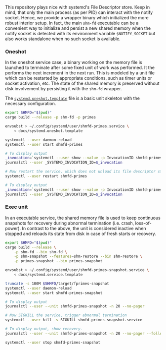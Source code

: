 This repository plays nice with systemd's File Descriptor store. Keep in mind,
that only the main process (as per PID) can interact with the notify socket.
Hence, we provide a wrapper binary which initialized the more robust interior
setup. In fact, the main `shm-fd` executable can be a convenient way to
initialize and persist a new shared memory when the notify socket is detected
with its environment variable `$NOTIFY_SOCKET` but also works standalone when
no such socket is available.

### Oneshot

In the oneshot service case, a binary working on the memory file is launched to
terminate after some fixed unit of work was performed. It the performs the next
increment in the next run. This is modeled by a unit file which can be
restarted by appropriate conditions, such as timer units or socket activation,
etc. The state of the shared memory is preserved without disk involvement by
persisting it with the `shm-fd` wrapper.

The [`systemd.oneshot.template`](./systemd.oneshot.template) file is a basic
unit skeleton with the necessary configuration.

```bash
export SHMFD="$(pwd)"
cargo build --release -p shm-fd -p primes

envsubst > ~/.config/systemd/user/shmfd-primes.service \
    < docs/systemd.oneshot.template

systemctl --user daemon-reload
systemctl --user start shmfd-primes

# To display output
_invocation=`systemctl --user show --value -p InvocationID shmfd-primes`
journalctl --user _SYSTEMD_INVOCATION_ID=$_invocation

# Now restart the service, which does not unload its file descriptor store
systemctl --user restart shmfd-primes

# To display output
_invocation=`systemctl --user show --value -p InvocationID shmfd-primes`
journalctl --user _SYSTEMD_INVOCATION_ID=$_invocation
```

### Exec unit

In an executable service, the shared memory file is used to keep continuous
snapshots for recovery during abnormal termination (i.e. crash, loss-of-power).
In contrast to the above, the unit is considered inactive when stopped and
reloads its state from disk in case of fresh starts or recovery.

```bash
export SHMFD="$(pwd)"
cargo build --release \
    -p shm-fd --bin shm-fd \
    -p shm-snapshot --features=shm-restore --bin shm-restore \
    -p primes-snapshot --bin primes-snapshot

envsubst > ~/.config/systemd/user/shmfd-primes-snapshot.service \
    < docs/systemd.service.template

truncate -s 100M $SHMFD/target/fprimes-snapshot
systemctl --user daemon-reload
systemctl --user start shmfd-primes-snapshot

# To display output
journalctl --user --unit shmfd-primes-snapshot -n 20 --no-pager

# Now SIGKILL the service, trigger abnormal termination
systemctl --user kill -s SIGKILL shmfd-primes-snapshot.service

# To display output, show recovery.
journalctl --user --unit shmfd-primes-snapshot -n 20 --no-pager --follow

systemctl --user stop shmfd-primes-snapshot
```
